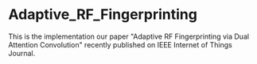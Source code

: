 # Adaptive_RF_Fingerprinting
This is the implementation our paper "Adaptive RF Fingerprinting via Dual Attention Convolution" recently published on IEEE Internet of Things Journal.
